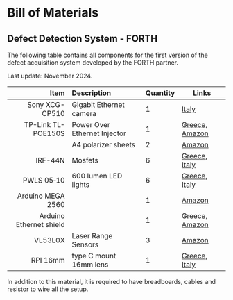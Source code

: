 # Bill of Materials

## Defect Detection System - FORTH

The following table contains all components for the first version of the defect acquisition system developed by the FORTH partner.

Last update: November 2024.

| Item | Description | Quantity | Links |
| ---: | :---------- | :------- | ----- |
| Sony XCG-CP510 | Gigabit Ethernet camera| 1 | [Italy](https://www.tecnosens.it/telecamere-industriali/xcg-cp510) |
| TP-Link TL-POE150S | Power Over Ethernet Injector | 1 | [Greece](https://www.bhphotovideo.com/c/product/885633-REG/TP_Link_TL_POE150S_Power_Over_Ethernet.html), [Amazon](https://amzn.eu/d/cIaFhj6) |
| | A4 polarizer sheets | 2 | [Amazon](https://amzn.eu/d/eoilMHq) |
| IRF-44N | Mosfets | 6 | [Greece](https://electron-kriti.gr/el/ilektronika-exartimata/mosfet/irfz-44n), [Italy](https://mou.sr/4hszwTX) |
| PWLS 05‑10 | 600 lumen LED lights | 6 | [Greece](https://www.themart.gr/fakos-proboleas-led-ergasias-10w-2117864700019.html), [Italy](https://scontimania.com/mini-torcia-tascabile-led-10000-lumen-torcia-ricaricabile-modalita-torcia-tattica-zoomabile-per-campeggio-escursionismo-ed-emergenze-2.html) |
| Arduino MEGA 2560 | | 1 | [Amazon](https://amzn.eu/d/9xASDQn) |
| Arduino Ethernet shield | | 1 | [Greece](https://electron-kriti.gr/el/fakoi/w-5100), [Amazon](https://amzn.eu/d/iXizI9B) |
| VL53L0X | Laser Range Sensors | 3 | [Amazon](https://amzn.eu/d/fJD8Z1o) |
| RPI 16mm | type C mount 16mm lens | 1 | [Greece](https://nettop.gr/index.php/raspberry-pi/camera/16mm-telephoto-lens.html), [Italy](https://it.farnell.com/3381606) |


In addition to this material, it is required to have breadboards, cables and resistor to wire all the setup.
